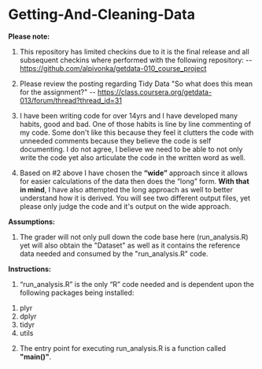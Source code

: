 # Getting-And-Cleaning-Data

**Please note:** 

1) This repository has limited checkins due to it is the final release and all subsequent checkins where performed with the following repository:
-- https://github.com/alpivonka/getdata-010_course_project

2) Please review the posting regarding Tidy Data "So what does this mean for the assignment?"
-- https://class.coursera.org/getdata-013/forum/thread?thread_id=31

3) I have been writing code for over 14yrs and I have developed many habits, good and bad. One of those habits is line by line commenting of my code. Some don't like this because they feel it clutters the code with unneeded comments because they believe the code is self documenting. I do not agree, I believe we need to be able to not only write the code yet also articulate the code in the written word as well.

4) Based on #2 above I have chosen the **“wide”** approach since it allows for easier calculations of the data then does the “long” form. **With that in mind**, I have also attempted the long approach as well to better understand how it is derived.  You will see two different output files, yet please only judge the code and it's output on the wide approach. 

**Assumptions:**

1) The grader will not only pull down the code base here (run_analysis.R) yet will also obtain the "Dataset" as well as it contains the reference data needed and consumed by the "run_analysis.R" code.

**Instructions:**

1) “run_analysis.R” is the only “R” code needed and is dependent upon the following packages being installed:
<ol> 
<li>plyr</li>
<li>dplyr</li>
<li>tidyr</li>
<li>utils</li>
</ol>

2) The entry point for executing run_analysis.R is a function called **"main()"**.
